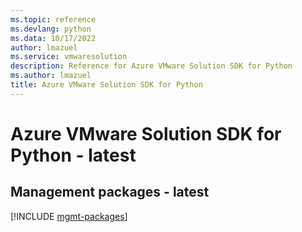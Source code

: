 ```yaml
---
ms.topic: reference
ms.devlang: python
ms.data: 10/17/2022
author: lmazuel
ms.service: vmwaresolution
description: Reference for Azure VMware Solution SDK for Python
ms.author: lmazuel
title: Azure VMware Solution SDK for Python
---
```

# Azure VMware Solution SDK for Python - latest

## Management packages - latest
[!INCLUDE [mgmt-packages](vmware-solution-mgmt-index.md)]